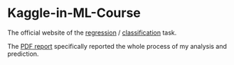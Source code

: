# Kaggle-in-ML-Course
The official website of the [regression](https://www.kaggle.com/c/machine-learning-for-business-regression/leaderboard) / [classification](https://www.kaggle.com/c/machine-learning-for-business-classification/leaderboard) task.  

The [PDF report](https://github.com/l1mc/Kaggle-in-ML-Course/blob/master/The%20Report%20for%20Solutions.pdf) specifically reported the whole process of my analysis and prediction.

